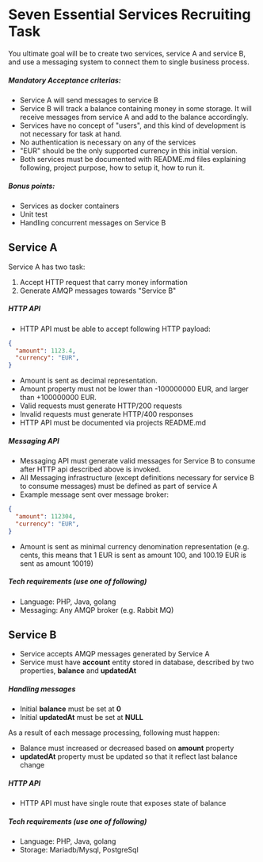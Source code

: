 # Seven Essential Services Recruiting Task

You ultimate goal will be to create two services, service A and service B, and use a messaging system to connect them to single business process.

##### Mandatory Acceptance criterias:
- Service A will send messages to service B
- Service B will track a balance containing money in some storage. It will receive messages from service A and add to the balance accordingly.
- Services have no concept of "users", and this kind of development is not necessary for task at hand. 
- No authentication is necessary on any of the services
- "EUR" should be the only supported currency in this initial version.
- Both services must be documented with README.md files explaining following, project purpose, how to setup it, how to run it.


##### Bonus points:
- Services as docker containers
- Unit test
- Handling concurrent messages on Service B

## Service A 

Service A has two task:
1) Accept HTTP request that carry money information
2) Generate AMQP messages towards "Service B"

##### HTTP API

- HTTP API must be able to accept following HTTP payload:

```json
{
  "amount": 1123.4,
  "currency": "EUR",
}
```

- Amount is sent as decimal representation.
- Amount property must not be lower than -100000000 EUR, and larger than +100000000 EUR.
- Valid requests must generate HTTP/200 requests
- Invalid requests must generate HTTP/400 responses
- HTTP API must be documented via projects README.md

##### Messaging API

- Messaging API must generate valid messages for Service B to consume after HTTP api described above is invoked.
- All Messaging infrastructure (except definitions necessary for service B to consume messages) must be defined as part of service A
- Example message sent over message broker:
```json
{
  "amount": 112304,
  "currency": "EUR",
}
```
- Amount is sent as minimal currency denomination representation (e.g. cents, this means that 1 EUR is sent as amount 100, and 100.19 EUR is sent as amount 10019)  


##### Tech requirements (use one of following)
- Language: PHP, Java, golang
- Messaging: Any AMQP broker (e.g. Rabbit MQ)


## Service B

- Service accepts AMQP messages generated by Service A
- Service must have **account** entity stored in database, described by two properties, **balance** and **updatedAt**

##### Handling messages

- Initial **balance** must be set at **0**
- Initial **updatedAt** must be set at **NULL**

As a result of each message processing, following must happen:
- Balance must increased or decreased based on **amount** property
- **updatedAt** property must be updated so that it reflect last balance change

##### HTTP API

- HTTP API must have single route that exposes state of balance



##### Tech requirements (use one of following)
- Language: PHP, Java, golang
- Storage: Mariadb/Mysql, PostgreSql




